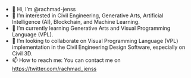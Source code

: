 - 👋 Hi, I’m @rachmad-jenss
- 👀 I’m interested in Civil Engineering, Generative Arts, Artificial Intelligence (AI), Blockchain, and Machine Learning.
- 🌱 I’m currently learning Generative Arts and Visual Programming Language (VPL).
- 💞️ I’m looking to collaborate on Visual Programming Language (VPL) implementation in the Civil Engineering Design Software, especially on Civil 3D.
- 📫 How to reach me: You can contact me on https://twitter.com/rachmad_jenss

<!---
rachmad-jenss/rachmad-jenss is a ✨ special ✨ repository because its `README.md` (this file) appears on your GitHub profile.
You can click the Preview link to take a look at your changes.
--->
